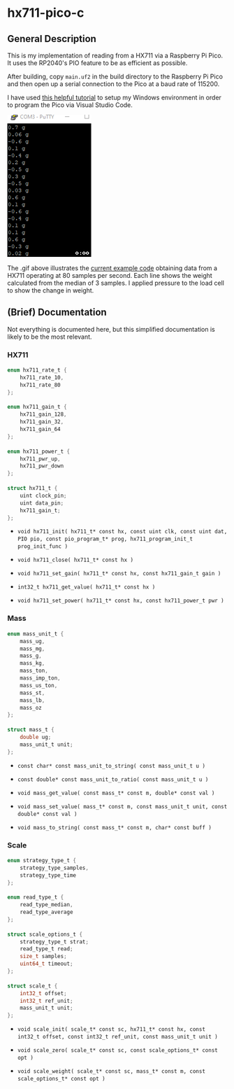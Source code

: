 # hx711-pico-c

## General Description

This is my implementation of reading from a HX711 via a Raspberry Pi Pico. It uses the RP2040's PIO feature to be as efficient as possible.

After building, copy `main.uf2` in the build directory to the Raspberry Pi Pico and then open up a serial connection to the Pico at a baud rate of 115200.

I have used [this helpful tutorial](https://paulbupejr.com/raspberry-pi-pico-windows-development/) to setup my Windows environment in order to program the Pico via Visual Studio Code.

![resources/hx711_serialout.gif](resources/hx711_serialout.gif)

The .gif above illustrates the [current example code](main.c) obtaining data from a HX711 operating at 80 samples per second. Each line shows the weight calculated from the median of 3 samples. I applied pressure to the load cell to show the change in weight.

## (Brief) Documentation

Not everything is documented here, but this simplified documentation is likely to be the most relevant.

### HX711

```c
enum hx711_rate_t {
    hx711_rate_10,
    hx711_rate_80
};

enum hx711_gain_t {
    hx711_gain_128,
    hx711_gain_32,
    hx711_gain_64
};

enum hx711_power_t {
    hx711_pwr_up,
    hx711_pwr_down
};

struct hx711_t {
    uint clock_pin;
    uint data_pin;
    hx711_gain_t;
};
```

- `void hx711_init( hx711_t* const hx, const uint clk, const uint dat, PIO pio, const pio_program_t* prog, hx711_program_init_t prog_init_func )`

- `void hx711_close( hx711_t* const hx )`

- `void hx711_set_gain( hx711_t* const hx, const hx711_gain_t gain )`

- `int32_t hx711_get_value( hx711_t* const hx )`

- `void hx711_set_power( hx711_t* const hx, const hx711_power_t pwr )`

### Mass

```c
enum mass_unit_t {
    mass_ug,
    mass_mg,
    mass_g,
    mass_kg,
    mass_ton,
    mass_imp_ton,
    mass_us_ton,
    mass_st,
    mass_lb,
    mass_oz
};

struct mass_t {
    double ug;
    mass_unit_t unit;
};

```

- `const char* const mass_unit_to_string( const mass_unit_t u )`

- `const double* const mass_unit_to_ratio( const mass_unit_t u )`

- `void mass_get_value( const mass_t* const m, double* const val )`

- `void mass_set_value( mass_t* const m, const mass_unit_t unit, const double* const val )`

- `void mass_to_string( const mass_t* const m, char* const buff )`

### Scale

```c
enum strategy_type_t {
    strategy_type_samples,
    strategy_type_time
};

enum read_type_t {
    read_type_median,
    read_type_average
};

struct scale_options_t {
    strategy_type_t strat;
    read_type_t read;
    size_t samples;
    uint64_t timeout;
};

struct scale_t {
    int32_t offset;
    int32_t ref_unit;
    mass_unit_t unit;
};
```

- `void scale_init( scale_t* const sc, hx711_t* const hx, const int32_t offset, const int32_t ref_unit, const mass_unit_t unit )`

- `void scale_zero( scale_t* const sc, const scale_options_t* const opt )`

- `void scale_weight( scale_t* const sc, mass_t* const m, const scale_options_t* const opt )`

